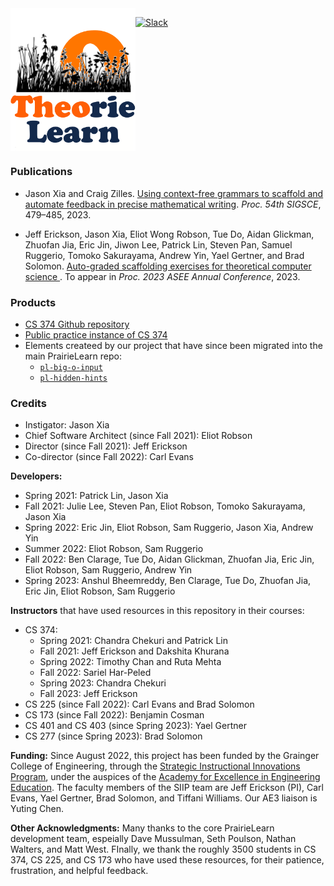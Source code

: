 <img align=left width=200 src="TheorieLearn.png">

[![Slack](https://img.shields.io/badge/join%20slack-pl4tcs-orange)](https://pl4tcs.slack.com)

<br clear=all>

### Publications

* Jason Xia and Craig Zilles.  [Using context-free grammars to scaffold and automate feedback in precise mathematical writing](https://doi.org/10.1145/3545945.3569728).  _Proc. 54th SIGSCE_, 479–485, 2023.

* Jeff Erickson, Jason Xia, Eliot Wong Robson, Tue Do, Aidan Glickman, Zhuofan Jia, Eric Jin, Jiwon Lee, Patrick Lin, Steven Pan, Samuel Ruggerio, Tomoko Sakurayama, Andrew Yin, Yael Gertner, and Brad Solomon.  [Auto-graded scaffolding exercises for theoretical computer science
](https://jeffe.cs.illinois.edu/pubs/pl4tcs.html).  To appear in _Proc. 2023 ASEE Annual Conference_, 2023.

### Products
* [CS 374 Github repository](https://github.com/jeffgerickson/pl-uiuc-cs374)
* [Public practice instance of CS 374](https://www.prairielearn.org/pl/course_instance/129595)
* Elements createed by our project that have since been migrated into the main PrairieLearn repo:
   * [`pl-big-o-input`](https://prairielearn.readthedocs.io/en/latest/elements/#pl-big-o-input-element)
   * [`pl-hidden-hints`](https://prairielearn.readthedocs.io/en/latest/elements/#pl-hidden-hints-element)


### Credits

* Instigator: Jason Xia 
* Chief Software Architect (since Fall 2021): Eliot Robson 
* Director (since Fall 2021): Jeff Erickson
* Co-director (since Fall 2022): Carl Evans

**Developers:**
* Spring 2021: Patrick Lin, Jason Xia
* Fall 2021: Julie Lee, Steven Pan, Eliot Robson, Tomoko Sakurayama, Jason Xia
* Spring 2022: Eric Jin, Eliot Robson, Sam Ruggerio, Jason Xia, Andrew Yin
* Summer 2022: Eliot Robson, Sam Ruggerio
* Fall 2022: Ben Clarage, Tue Do, Aidan Glickman, Zhuofan Jia, Eric Jin, Eliot Robson, Sam Ruggerio, Andrew Yin
* Spring 2023: Anshul Bheemreddy, Ben Clarage, Tue Do, Zhuofan Jia, Eric Jin, Eliot Robson, Sam Ruggerio

**Instructors** that have used resources in this repository in their courses:
* CS 374:
  * Spring 2021: Chandra Chekuri and Patrick Lin
  * Fall 2021: Jeff Erickson and Dakshita Khurana
  * Spring 2022: Timothy Chan and Ruta Mehta
  * Fall 2022: Sariel Har-Peled
  * Spring 2023: Chandra Chekuri
  * Fall 2023: Jeff Erickson
* CS 225 (since Fall 2022): Carl Evans and Brad Solomon
* CS 173 (since Fall 2022): Benjamin Cosman
* CS 401 and CS 403 (since Spring 2023): Yael Gertner
* CS 277 (since Spring 2023): Brad Solomon


**Funding:**
Since August 2022, this project has been funded by the Grainger College of Engineering, through the [Strategic Instructional Innovations Program](https://ae3.engineering.illinois.edu/siip-grants/), under the auspices of the [Academy for Excellence in Engineering Education](https://ae3.engineering.illinois.edu/).  The faculty members of the SIIP team are Jeff Erickson (PI), Carl Evans, Yael Gertner, Brad Solomon, and Tiffani Williams.  Our AE3 liaison is Yuting Chen.

**Other Acknowledgments:**
Many thanks to the core PrairieLearn development team, espeially Dave Mussulman, Seth Poulson, Nathan Walters, and Matt West.  FInally, we thank the roughly 3500 students in CS 374, CS 225, and CS 173 who have used these resources, for their patience, frustration, and helpful feedback.
